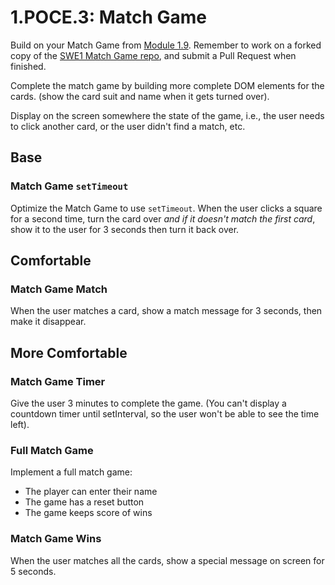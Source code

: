 # 1.POCE.3: Match Game

Build on your Match Game from [Module 1.9](../1.9-match-game.md). Remember to work on a forked copy of the [SWE1 Match Game repo](https://github.com/rocketacademy/match-game-swe1), and submit a Pull Request when finished.

Complete the match game by building more complete DOM elements for the cards. \(show the card suit and name when it gets turned over\).

Display on the screen somewhere the state of the game, i.e., the user needs to click another card, or the user didn't find a match, etc.

## Base

### Match Game `setTimeout`

Optimize the Match Game to use `setTimeout`. When the user clicks a square for a second time, turn the card over _and if it doesn't match the first card_, show it to the user for 3 seconds then turn it back over.

## Comfortable

### Match Game Match

When the user matches a card, show a match message for 3 seconds, then make it disappear.

## More Comfortable

### Match Game Timer

Give the user 3 minutes to complete the game. \(You can't display a countdown timer until setInterval, so the user won't be able to see the time left\).

### Full Match Game

Implement a full match game:

* The player can enter their name
* The game has a reset button
* The game keeps score of wins

### Match Game Wins

When the user matches all the cards, show a special message on screen for 5 seconds.

